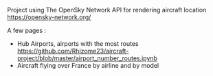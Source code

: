 Project using The OpenSky Network API for rendering aircraft location 
https://opensky-network.org/

A few pages : 
- Hub Airports, airports with the most routes https://github.com/Rhizome23/aircraft-project/blob/master/airport_number_routes.ipynb
- Aircraft flying over France by airline and by model
